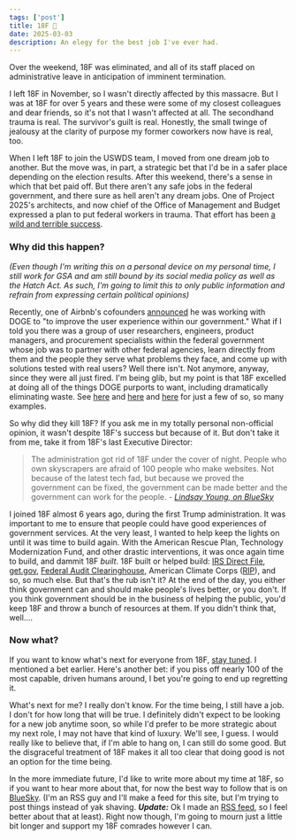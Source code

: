 ```yaml
---
tags: ['post']
title: 18F 🫡
date: 2025-03-03
description: An elegy for the best job I've ever had.
---
```


Over the weekend, 18F was eliminated, and all of its staff placed on administrative leave in anticipation of imminent termination.

I left 18F in November, so I wasn't directly affected by this massacre. But I was at 18F for over 5 years and these were some of my closest colleagues and dear friends, so it's not that I wasn't affected at all. The secondhand trauma is real. The survivor's guilt is real. Honestly, the small twinge of jealousy at the clarity of purpose my former coworkers now have is real, too.

When I left 18F to join the USWDS team, I moved from one dream job to another. But the move was, in part, a strategic bet that I'd be in a safer place depending on the election results. After this weekend, there's a sense in which that bet paid off. But there aren't any safe jobs in the federal government, and there sure as hell aren't any dream jobs. One of Project 2025's architects, and now chief of the Office of Management and Budget expressed a plan to put federal workers in trauma. That effort has been [a wild and terrible success](https://donmoynihan.substack.com/p/the-weaponization-of-trauma).

### Why did this happen?

*(Even though I'm writing this on a personal device on my personal time, I still work for GSA and am still bound by its social media policy as well as the Hatch Act. As such, I'm going to limit this to only public information and refrain from expressing certain political opinions)*

Recently, one of Airbnb's cofounders [announced](https://www.nytimes.com/2025/02/27/us/politics/joe-gebbia-airbnb-trump-elon-musk-doge.html) he was working with DOGE to "to improve the user experience within our government." What if I told you there was a group of user researchers, engineers, product managers, and procurement specialists within the federal government whose job was to partner with other federal agencies, learn directly from them and the people they serve what problems they face, and come up with solutions tested with real users? Well there isn't. Not anymore, anyway, since they were all just fired. I'm being glib, but my point is that 18F excelled at doing all of the things DOGE purports to want, including dramatically eliminating waste. See [here](https://bsky.app/profile/danhon.com/post/3ljfzhay7s22d) and [here](https://bsky.app/profile/ronbronson.com/post/3ljdlj4yicc2l) and [here](https://bsky.app/profile/waldo.net/post/3ljdal256mk26) for just a few of so, so many examples.

So why did they kill 18F? If you ask me in my totally personal non-official opinion, it wasn't despite 18F's success but because of it. But don't take it from me, take it from 18F's last Executive Director:
> The administration got rid of 18F under the cover of night. People who own skyscrapers are afraid of 100 people who make websites.
Not because of the latest tech fad, but because we proved the government can be fixed, the government can be made better and the government can work for the people. - <cite>[Lindsay Young, on BlueSky](https://bsky.app/profile/not-young.bsky.social/post/3ljegih3lds2n)</cite>

I joined 18F almost 6 years ago, during the first Trump administration. It was important to me to ensure that people could have good experiences of government services. At the very least, I wanted to help keep the lights on until it was time to build again. With the American Rescue Plan, Technology Modernization Fund, and other drastic interventions, it was once again time to build, and dammit 18F *built*. 18F built or helped build: [IRS Direct File](https://directfile.irs.gov/), [get.gov](https://get.gov), [Federal Audit Clearinghouse](https://www.fac.gov/), American Climate Corps ([RIP](https://en.wikipedia.org/wiki/American_Climate_Corps)), and so, so much else. But that's the rub isn't it? At the end of the day, you either think government can and should make people's lives better, or you don't. If you think government should be in the business of helping the public, you'd keep 18F and throw a bunch of resources at them. If you didn't think that, well....


### Now what?

If you want to know what's next for everyone from 18F, [stay tuned](https://18f.org/). I mentioned a bet earlier. Here's another bet: if you piss off nearly 100 of the most capable, driven humans around, I bet you're going to end up regretting it.

What's next for me? I really don't know. For the time being, I still have a job. I don't for how long that will be true. I definitely didn't expect to be looking for a new job anytime soon, so while I'd prefer to be more strategic about my next role, I may not have that kind of luxury. We'll see, I guess. I would really like to believe that, if I'm able to hang on, I can still do some good. But the disgraceful treatment of 18F makes it all too clear that doing good is not an option for the time being.

In the more immediate future, I'd like to write more about my time at 18F, so if you want to hear more about that, for now the best way to follow that is on [BlueSky](https://bsky.app/profile/matthenry.fyi). (I'm an RSS guy and I'll make a feed for this site, but I'm trying to post things instead of yak shaving. ***Update:*** Ok I made an [RSS feed](/feed.xml), so I feel better about that at least). Right now though, I'm going to mourn just a little bit longer and support my 18F comrades however I can.
